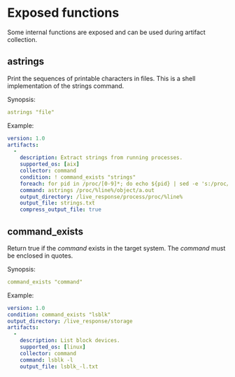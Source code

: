 # Exposed functions

Some internal functions are exposed and can be used during artifact collection.

## astrings

Print the sequences of printable characters in files. This is a shell implementation of the strings command.

Synopsis:

```yaml
astrings "file"
```

Example:

```yaml
version: 1.0
artifacts:
  -
    description: Extract strings from running processes.
    supported_os: [aix]
    collector: command
    condition: ! command_exists "strings"
    foreach: for pid in /proc/[0-9]*; do echo ${pid} | sed -e 's:/proc/::'; done
    command: astrings /proc/%line%/object/a.out
    output_directory: /live_response/process/proc/%line%
    output_file: strings.txt
    compress_output_file: true
```

## command_exists

Return true if the *command* exists in the target system. The *command* must be enclosed in quotes.

Synopsis:

```yaml
command_exists "command"
```

Example:

```yaml
version: 1.0
condition: command_exists "lsblk"
output_directory: /live_response/storage
artifacts:
  -
    description: List block devices.
    supported_os: [linux]
    collector: command
    command: lsblk -l
    output_file: lsblk_-l.txt
```
